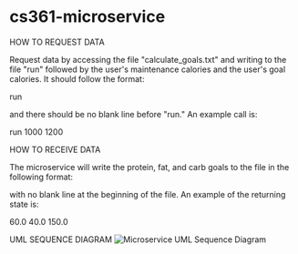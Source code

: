 # cs361-microservice


HOW TO REQUEST DATA

Request data by accessing the file "calculate_goals.txt" and writing to the file "run" followed by the user's maintenance calories and the user's goal calories. It should follow the format:

run
<user maintenance calories>
<user goal calories>

and there should be no blank line before "run." An example call is:

run
1000
1200



HOW TO RECEIVE DATA

The microservice will write the protein, fat, and carb goals to the file in the following format:

<protein goal>
<fat goal>
<carbs goal>

with no blank line at the beginning of the file. An example of the returning state is:

60.0
40.0
150.0



UML SEQUENCE DIAGRAM
![Microservice UML Sequence Diagram](https://user-images.githubusercontent.com/91344787/199148814-dd0bdf68-cc95-4005-9921-02f1dfcd60e2.jpeg)


